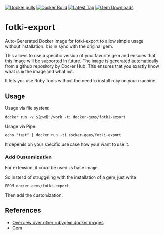 [![Docker pulls](https://img.shields.io/docker/pulls/rubygem/fotki-export.svg)](https://hub.docker.com/r/rubygem/fotki-export/)
[![Docker Build](https://img.shields.io/docker/automated/rubygem/fotki-export.svg)](https://hub.docker.com/r/rubygem/fotki-export/)
[![Latest Tag](https://img.shields.io/github/tag/docker-rubygem/fotki-export.svg)](https://hub.docker.com/r/rubygem/fotki-export/)
[![Gem Downloads](https://img.shields.io/gem/dt/fotki-export.svg)](https://rubygems.org/gems/fotki-export/)
# fotki-export

Auto-Generated Docker image for fotki-export to allow simple usage without installation.
It is in sync with the original gem.

This allows to use a specific version of your favorite gem and ensures that this image will be supported in future.
The image is generated automatically from a github repository by Docker Hub.
This ensures that you exactly know what is in the image and what not.

It lets you use Ruby Tools without the need to install ruby on your machine.

## Usage

Usage via file system:

`docker run -v $(pwd):/work -ti docker-gems/fotki-export`

Usage via Pipe:

`echo "test" | docker run -ti docker-gems/fotki-export`

It depends on your specific use case how your want to use it.

### Add Customization

For extension, it could be used as base image.

So instead of struggeling with the installation of a gem, just write

`FROM docker-gems/fotki-export`

Then add the customization.

## References

 - [Overview over other rubygem docker images](https://github.com/thinkbot/docker-rubygem)
 - [Gem](https://rubygems.org/gems/fotki-export/)
